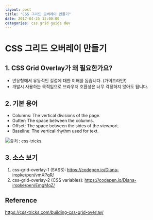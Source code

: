 ```yaml
---
layout: post
title: "CSS 그리드 오버레이 만들기"
date: 2017-04-25 12:00:00
categories: css grid guide dev
---
```


# CSS 그리드 오버레이 만들기

## 1. CSS Grid Overlay가 왜 필요한가요?
- 반응형에서 유동적인 컬럼에 대한 이해를 돕습니다. (가이드라인!)
- 개발시 사용하는 목적임으로 브라우저 호환성은 너무 걱정하지 않아도 됩니다.

## 2. 기본 용어
- Columns: The vertical divisions of the page.
- Gutter: The space between the columns.
- Offset: The space between the sides of the viewport.
- Baseline: The vertical rhythm used for text.

![출처 : css-tricks](https://cdn.css-tricks.com/wp-content/uploads/2017/03/s_7887F2C7EE34D61FF16137826B5D88AC920BD1E146FAAC42AB4B6AB5B2DEAC6D_1488871641697_Terminology2x.png)

## 3. 소스 보기
1. css-grid-overlay-1 (SASS): https://codepen.io/Diana-iropke/pen/vmXPqR/
2. css-grid-overlay-2 (CSS variables): https://codepen.io/Diana-iropke/pen/EmgMqZ/

## Reference
https://css-tricks.com/building-css-grid-overlay/